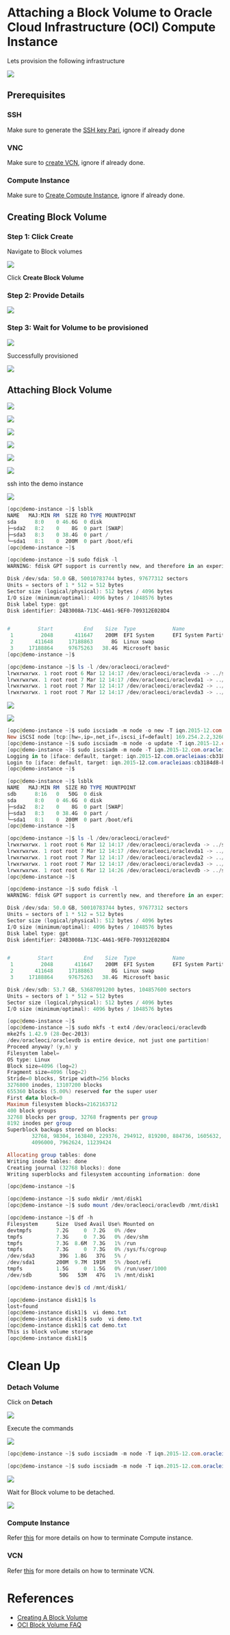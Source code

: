 # Attaching a Block Volume to Oracle Cloud Infrastructure (OCI) Compute Instance

Lets provision the following infrastructure

![](resources/bs-infrastructure.png)

## Prerequisites

### SSH

Make sure to generate the [SSH key Pari](GeneratingSshKey.md), ignore if already done

### VNC

Make sure to [create VCN](CreatingVCN.md), ignore if already done.

### Compute Instance

Make sure to [Create Compute Instance](CreatingComputeInstance.md), ignore if already done.


## Creating Block Volume

### Step 1: Click Create

Navigate to Block volumes

![](resources/bs-navigate-block-volumes.png)

Click **Create Block Volume**

### Step 2: Provide Details

![](resources/bs-create.png)

### Step 3: Wait for Volume to be provisioned

![](resources/bs-being-provisioned.png)

Successfully provisioned

![](resources/bs-provisioned.png)

## Attaching Block Volume

![](resources/navigate-compute-instance.png)

![](resources/goto-compute-instance.png)

![](resources/bs-attach-volume.png)

![](resources/bs-attach-volume-details.png)

![](resources/bs-attach-volume-alert.png)

![](resources/bs-attached.png)



ssh into the demo instance

![](resources/bs-ssh-details.png)

```Powershell
[opc@demo-instance ~]$ lsblk
NAME   MAJ:MIN RM  SIZE RO TYPE MOUNTPOINT
sda      8:0    0 46.6G  0 disk
├─sda2   8:2    0    8G  0 part [SWAP]
├─sda3   8:3    0 38.4G  0 part /
└─sda1   8:1    0  200M  0 part /boot/efi
[opc@demo-instance ~]$

```

```Powershell
[opc@demo-instance ~]$ sudo fdisk -l
WARNING: fdisk GPT support is currently new, and therefore in an experimental phase. Use at your own discretion.

Disk /dev/sda: 50.0 GB, 50010783744 bytes, 97677312 sectors
Units = sectors of 1 * 512 = 512 bytes
Sector size (logical/physical): 512 bytes / 4096 bytes
I/O size (minimum/optimal): 4096 bytes / 1048576 bytes
Disk label type: gpt
Disk identifier: 24B3008A-713C-4A61-9EF0-709312E028D4


#         Start          End    Size  Type            Name
 1         2048       411647    200M  EFI System      EFI System Partition
 2       411648     17188863      8G  Linux swap
 3     17188864     97675263   38.4G  Microsoft basic
[opc@demo-instance ~]$
```

```Powershell
[opc@demo-instance ~]$ ls -l /dev/oracleoci/oraclevd*
lrwxrwxrwx. 1 root root 6 Mar 12 14:17 /dev/oracleoci/oraclevda -> ../sda
lrwxrwxrwx. 1 root root 7 Mar 12 14:17 /dev/oracleoci/oraclevda1 -> ../sda1
lrwxrwxrwx. 1 root root 7 Mar 12 14:17 /dev/oracleoci/oraclevda2 -> ../sda2
lrwxrwxrwx. 1 root root 7 Mar 12 14:17 /dev/oracleoci/oraclevda3 -> ../sda3

```

![](resources/bs-iscsi-commands.png)

![](resources/bs-iscsi-commands-details.png)

```Powershell
[opc@demo-instance ~]$ sudo iscsiadm -m node -o new -T iqn.2015-12.com.oracleiaas:cb3184d8-b43a-41e3-84d6-eaa2f930b835 -p 169.254.2.2:3260
New iSCSI node [tcp:[hw=,ip=,net_if=,iscsi_if=default] 169.254.2.2,3260,-1 iqn.2015-12.com.oracleiaas:cb3184d8-b43a-41e3-84d6-eaa2f930b835] added
[opc@demo-instance ~]$ sudo iscsiadm -m node -o update -T iqn.2015-12.com.oracleiaas:cb3184d8-b43a-41e3-84d6-eaa2f930b835 -n node.startup -v automatic
[opc@demo-instance ~]$ sudo iscsiadm -m node -T iqn.2015-12.com.oracleiaas:cb3184d8-b43a-41e3-84d6-eaa2f930b835 -p 169.254.2.2:3260 -l
Logging in to [iface: default, target: iqn.2015-12.com.oracleiaas:cb3184d8-b43a-41e3-84d6-eaa2f930b835, portal: 169.254.2.2,3260] (multiple)
Login to [iface: default, target: iqn.2015-12.com.oracleiaas:cb3184d8-b43a-41e3-84d6-eaa2f930b835, portal: 169.254.2.2,3260] successful.
[opc@demo-instance ~]$

```

```Powershell
[opc@demo-instance ~]$ lsblk
NAME   MAJ:MIN RM  SIZE RO TYPE MOUNTPOINT
sdb      8:16   0   50G  0 disk
sda      8:0    0 46.6G  0 disk
├─sda2   8:2    0    8G  0 part [SWAP]
├─sda3   8:3    0 38.4G  0 part /
└─sda1   8:1    0  200M  0 part /boot/efi
[opc@demo-instance ~]$

```

```Powershell
[opc@demo-instance ~]$ ls -l /dev/oracleoci/oraclevd*
lrwxrwxrwx. 1 root root 6 Mar 12 14:17 /dev/oracleoci/oraclevda -> ../sda
lrwxrwxrwx. 1 root root 7 Mar 12 14:17 /dev/oracleoci/oraclevda1 -> ../sda1
lrwxrwxrwx. 1 root root 7 Mar 12 14:17 /dev/oracleoci/oraclevda2 -> ../sda2
lrwxrwxrwx. 1 root root 7 Mar 12 14:17 /dev/oracleoci/oraclevda3 -> ../sda3
lrwxrwxrwx. 1 root root 6 Mar 12 14:26 /dev/oracleoci/oraclevdb -> ../sdb
[opc@demo-instance ~]$

```

```Powershell
[opc@demo-instance ~]$ sudo fdisk -l
WARNING: fdisk GPT support is currently new, and therefore in an experimental phase. Use at your own discretion.

Disk /dev/sda: 50.0 GB, 50010783744 bytes, 97677312 sectors
Units = sectors of 1 * 512 = 512 bytes
Sector size (logical/physical): 512 bytes / 4096 bytes
I/O size (minimum/optimal): 4096 bytes / 1048576 bytes
Disk label type: gpt
Disk identifier: 24B3008A-713C-4A61-9EF0-709312E028D4


#         Start          End    Size  Type            Name
 1         2048       411647    200M  EFI System      EFI System Partition
 2       411648     17188863      8G  Linux swap
 3     17188864     97675263   38.4G  Microsoft basic

Disk /dev/sdb: 53.7 GB, 53687091200 bytes, 104857600 sectors
Units = sectors of 1 * 512 = 512 bytes
Sector size (logical/physical): 512 bytes / 4096 bytes
I/O size (minimum/optimal): 4096 bytes / 1048576 bytes

[opc@demo-instance ~]$
[opc@demo-instance ~]$ sudo mkfs -t ext4 /dev/oracleoci/oraclevdb
mke2fs 1.42.9 (28-Dec-2013)
/dev/oracleoci/oraclevdb is entire device, not just one partition!
Proceed anyway? (y,n) y
Filesystem label=
OS type: Linux
Block size=4096 (log=2)
Fragment size=4096 (log=2)
Stride=0 blocks, Stripe width=256 blocks
3276800 inodes, 13107200 blocks
655360 blocks (5.00%) reserved for the super user
First data block=0
Maximum filesystem blocks=2162163712
400 block groups
32768 blocks per group, 32768 fragments per group
8192 inodes per group
Superblock backups stored on blocks:
        32768, 98304, 163840, 229376, 294912, 819200, 884736, 1605632, 2654208,
        4096000, 7962624, 11239424

Allocating group tables: done
Writing inode tables: done
Creating journal (32768 blocks): done
Writing superblocks and filesystem accounting information: done

[opc@demo-instance ~]$
```


```Powershell
[opc@demo-instance ~]$ sudo mkdir /mnt/disk1
[opc@demo-instance ~]$ sudo mount /dev/oracleoci/oraclevdb /mnt/disk1

```

```Powershell
[opc@demo-instance ~]$ df -h
Filesystem      Size  Used Avail Use% Mounted on
devtmpfs        7.2G     0  7.2G   0% /dev
tmpfs           7.3G     0  7.3G   0% /dev/shm
tmpfs           7.3G  8.6M  7.3G   1% /run
tmpfs           7.3G     0  7.3G   0% /sys/fs/cgroup
/dev/sda3        39G  1.8G   37G   5% /
/dev/sda1       200M  9.7M  191M   5% /boot/efi
tmpfs           1.5G     0  1.5G   0% /run/user/1000
/dev/sdb         50G   53M   47G   1% /mnt/disk1
```

```Powershell
[opc@demo-instance dev]$ cd /mnt/disk1/
```


```Powershell
[opc@demo-instance disk1]$ ls
lost+found
[opc@demo-instance disk1]$  vi demo.txt
[opc@demo-instance disk1]$ sudo  vi demo.txt
[opc@demo-instance disk1]$ cat demo.txt
This is block volume storage
[opc@demo-instance disk1]$

```


# Clean Up 

### Detach Volume

Click on **Detach**

![](resources/bs-detach-click.png)

Execute the commands 

![](resources/bs-detatch-confirmation1.png)

```Powershell
[opc@demo-instance ~]$ sudo iscsiadm -m node -T iqn.2015-12.com.oracleiaas:cb3184d8-b43a-41e3-84d6-eaa2f930b835 -p 169.254.2.2:3260 -u

[opc@demo-instance ~]$ sudo iscsiadm -m node -T iqn.2015-12.com.oracleiaas:cb3184d8-b43a-41e3-84d6-eaa2f930b835 -p 169.254.2.2:3260 -u

```

![](resources/bs-detatch-confirmation2.png)

Wait for Block volume to be detached.

![](resources/bs-detaching.png)



### Compute Instance

Refer [this](CreatingComputeInstance.md#termination) for more details on how to terminate Compute instance.

### VCN

Refer [this](CreatingVCN.md#terminating-vcn) for more details on how to terminate VCN.


# References
* [Creating A Block Volume](https://docs.cloud.oracle.com/iaas/Content/Block/Tasks/creatingavolume.htm)
* [OCI Block Volume FAQ](https://cloud.oracle.com/storage/block-volume/faq)